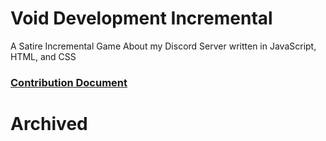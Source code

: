 # Void Development Incremental
 A Satire Incremental Game About my Discord Server written in JavaScript, HTML, and CSS<br>
### [Contribution Document](https://github.com/MrBacon470/Void-Development-Incremental/blob/main/CONTRIBUTING.md)
# Archived

